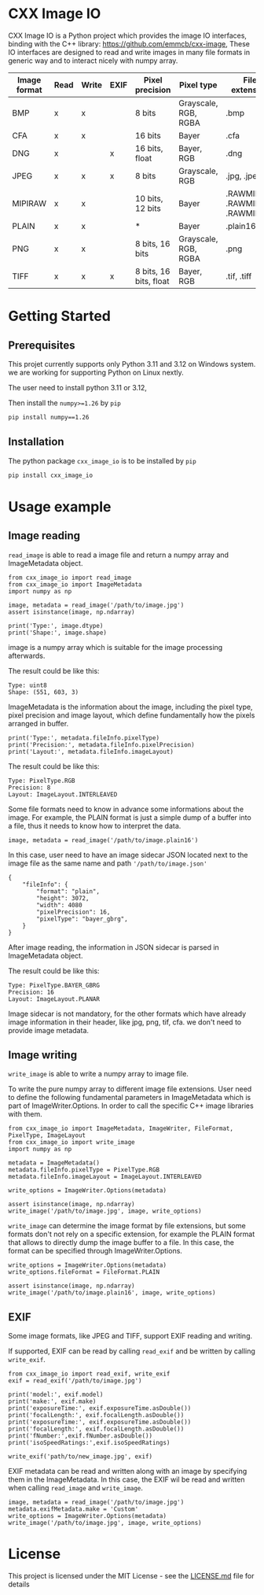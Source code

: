 # CXX Image IO

CXX Image IO is a Python project which provides the image IO interfaces, binding with the C++ library: https://github.com/emmcb/cxx-image,
These IO interfaces are designed to read and write images in many file formats in generic way and to interact nicely with numpy array.

| Image format  | Read | Write | EXIF | Pixel precision        | Pixel type           | File extension                   |
|---------------|------|-------|------|------------------------|----------------------|----------------------------------|
| BMP           | x    | x     |      | 8 bits                 | Grayscale, RGB, RGBA | .bmp                             |
| CFA           | x    | x     |      | 16 bits                | Bayer                | .cfa                             |
| DNG           | x    |       | x    | 16 bits, float         | Bayer, RGB           | .dng                             |
| JPEG          | x    | x     | x    | 8 bits                 | Grayscale, RGB       | .jpg, .jpeg                      |
| MIPIRAW       | x    | x     |      | 10 bits, 12 bits       | Bayer                | .RAWMIPI, .RAWMIPI10, .RAWMIPI12 |
| PLAIN         | x    | x     |      | *                      | Bayer                | .plain16,  *                     |
| PNG           | x    | x     |      | 8 bits, 16 bits        | Grayscale, RGB, RGBA | .png                             |
| TIFF          | x    | x     | x    | 8 bits, 16 bits, float | Bayer, RGB           | .tif, .tiff                      |

# Getting Started

## Prerequisites

This projet currently supports only Python 3.11 and 3.12 on Windows system. we are working for supporting Python on Linux nextly.

The user need to install python 3.11 or 3.12,

Then install the `numpy>=1.26` by `pip`

```sh
pip install numpy==1.26
```

## Installation

The python package `cxx_image_io` is to be installed by `pip`

```sh
pip install cxx_image_io
```

# Usage example

## Image reading

`read_image` is able to read a image file and return a numpy array and ImageMetadata object.

~~~~~~~~~~~~~~~{.python}
from cxx_image_io import read_image
from cxx_image_io import ImageMetadata
import numpy as np

image, metadata = read_image('/path/to/image.jpg')
assert isinstance(image, np.ndarray)

print('Type:', image.dtype)
print('Shape:', image.shape)
~~~~~~~~~~~~~~~

image is a numpy array which is suitable for the image processing afterwards.

The result could be like this:
~~~~~~~~~~~~~~~{.sh}
Type: uint8
Shape: (551, 603, 3)
~~~~~~~~~~~~~~~

ImageMetadata is the information about the image, including the pixel type, pixel precision and image layout, which define fundamentally how the pixels arranged in buffer.

~~~~~~~~~~~~~~~{.python}
print('Type:', metadata.fileInfo.pixelType)
print('Precision:', metadata.fileInfo.pixelPrecision)
print('Layout:', metadata.fileInfo.imageLayout)
~~~~~~~~~~~~~~~

The result could be like this:
~~~~~~~~~~~~~~~{.sh}
Type: PixelType.RGB
Precision: 8
Layout: ImageLayout.INTERLEAVED
~~~~~~~~~~~~~~~

Some file formats need to know in advance some informations about the image.
For example, the PLAIN format is just a simple dump of a buffer into a file, thus it needs to know how to interpret the data.

~~~~~~~~~~~~~~~{.python}
image, metadata = read_image('/path/to/image.plain16')
~~~~~~~~~~~~~~~

In this case, user need to have an image sidecar JSON located next to the image file as the same name and path `'/path/to/image.json'`

~~~~~~~~~~~~~~~{.json}
{
    "fileInfo": {
        "format": "plain",
        "height": 3072,
        "width": 4080
        "pixelPrecision": 16,
        "pixelType": "bayer_gbrg",
    }
}
~~~~~~~~~~~~~~~

After image reading, the information in JSON sidecar is parsed in ImageMetadata object.

The result could be like this:
~~~~~~~~~~~~~~~{.sh}
Type: PixelType.BAYER_GBRG
Precision: 16
Layout: ImageLayout.PLANAR
~~~~~~~~~~~~~~~

Image sidecar is not mandatory, for the other formats which have already image information in their header, like jpg, png, tif, cfa. we don't need to provide image metadata.


## Image writing

`write_image` is able to write a numpy array to image file.

To write the pure numpy array to different image file extensions.
User need to define the following fundamental parameters in ImageMetadata which is part of ImageWriter.Options.
In order to call the specific C++ image libraries with them.

~~~~~~~~~~~~~~~{.python}
from cxx_image_io import ImageMetadata, ImageWriter, FileFormat, PixelType, ImageLayout
from cxx_image_io import write_image
import numpy as np

metadata = ImageMetadata()
metadata.fileInfo.pixelType = PixelType.RGB
metadata.fileInfo.imageLayout = ImageLayout.INTERLEAVED

write_options = ImageWriter.Options(metadata)

assert isinstance(image, np.ndarray)
write_image('/path/to/image.jpg', image, write_options)
~~~~~~~~~~~~~~~

`write_image` can determine the image format by file extensions, but some formats don't not rely on a specific extension, for example the PLAIN format that allows to directly dump the image buffer to a file. In this case, the format can be specified through ImageWriter.Options.

~~~~~~~~~~~~~~~{.python}
write_options = ImageWriter.Options(metadata)
write_options.fileFormat = FileFormat.PLAIN

assert isinstance(image, np.ndarray)
write_image('/path/to/image.plain16', image, write_options)
~~~~~~~~~~~~~~~



## EXIF

Some image formats, like JPEG and TIFF, support EXIF reading and writing.

If supported, EXIF can be read by calling `read_exif` and be written by calling `write_exif`.

~~~~~~~~~~~~~~~{.python}
from cxx_image_io import read_exif, write_exif
exif = read_exif('/path/to/image.jpg')

print('model:', exif.model)
print('make:', exif.make)
print('exposureTime:', exif.exposureTime.asDouble())
print('focalLength:', exif.focalLength.asDouble())
print('exposureTime:', exif.exposureTime.asDouble())
print('focalLength:', exif.focalLength.asDouble())
print('fNumber:',exif.fNumber.asDouble())
print('isoSpeedRatings:',exif.isoSpeedRatings)

write_exif('path/to/new_image.jpg', exif)
~~~~~~~~~~~~~~~

EXIF metadata can be read and written along with an image by specifying them in the ImageMetadata. In this case, the EXIF wil be read and written when calling `read_image` and `write_image`.

~~~~~~~~~~~~~~~{.python}
image, metadata = read_image('/path/to/image.jpg')
metadata.exifMetadata.make = 'Custom'
write_options = ImageWriter.Options(metadata)
write_image('/path/to/image.jpg', image, write_options)
~~~~~~~~~~~~~~~

# License

This project is licensed under the MIT License - see the [LICENSE.md](./LICENSE.md) file for details
